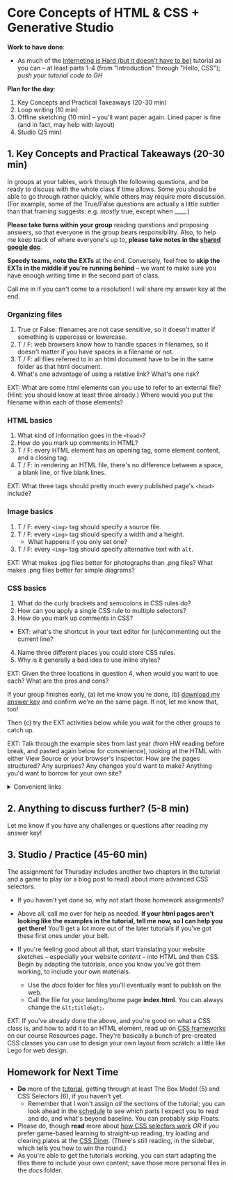 
# Core Concepts of HTML & CSS + Generative Studio

**Work to have done**:
* As much of the [Interneting is Hard (but it doesn't have to be)](https://internetingishard.com/html-and-css/) tutorial as you can – at least parts 1-4 (from "Introduction" through "Hello, CSS"); _push your tutorial code to GH_

**Plan for the day**:

1. Key Concepts and Practical Takeaways (20-30 min)
2. Loop writing (10 min)
3. Offline sketching (10 min) – you'll want paper again. Lined paper is fine (and in fact, may help with layout)
4. Studio (25 min)

## 1. Key Concepts and Practical Takeaways (20-30 min) <!-- so for a 1:00 start, aim to be done by 3:25 -->

In groups at your tables, work through the following questions, and be ready to discuss with the whole class if time allows. Some you should be able to go through rather quickly, while others may require more discussion. (For example, some of the True/False questions are actually a little subtler than that framing suggests: e.g. *mostly* true, except when ____.)

<div class="alert alert-success">
<strong>Please take turns within your group</strong> reading questions and proposing answers, so that everyone in the group bears responsibility. Also, to help me keep track of where everyone's up to, <strong>please take notes in the <a href="http://bit.ly/cdm2022spring-notes">shared google doc</a></strong>.
</div>

**Speedy teams, note the EXTs** at the end. Conversely, feel free to **skip the EXTs in the middle if you're running behind** – we want to make sure you have enough writing time in the second part of class.

Call me in if you can't come to a resolution! I will share my answer key at the end.

<!-- <div class="alert alert-warning">
To get async credit for this portion of the class, please answer these questions in your own space (i.e. not in the gdoc) and send your answers my way.

You'll also want to do the generative exercise a bit further down!
</div> -->


### Organizing files

1. True or False: filenames are not case sensitive, so it doesn't matter if something is uppercase or lowercase.
2. T / F: web browsers know how to handle spaces in filenames, so it doesn't matter if you have spaces in a filename or not.
3. T / F: all files referred to in an html document have to be in the same folder as that html document.
4. What's one advantage of using a relative link? <!-- easier to change folder names / servers --> What's one risk? <!-- link could break, especially if you shift folder nesting levels -->

EXT: What are some html elements can you use to refer to an external file? (Hint: you should know at least three already.) Where would you put the filename within each of those elements? <!-- <a href="">, <img src="">, <link href=""> -->


### HTML basics
1. What kind of information goes in the `<head>`?
2. How do you mark up comments in HTML?
3. T / F: every HTML element has an opening tag, some element content, and a closing tag.
4. T / F: in rendering an HTML file, there's no difference between a space, a blank line, or five blank lines.

EXT: What three tags should pretty much every published page's `<head>` include? <!-- <title>, <meta charset='UTF-8'/> (or whatever actual charset makes sense), <link rel="stylesheet"> -->

### Image basics
1. T / F: every `<img>` tag should specify a source file.
2. T / F: every `<img>` tag should specify a width and a height.
    - What happens if you only set one?
3. T / F: every `<img>` tag should specify alternative text with `alt`.

EXT: What makes .jpg files better for photographs than .png files? What makes .png files better for simple diagrams?

### CSS basics
1. What do the curly brackets and semicolons in CSS rules do?
2. How can you apply a single CSS rule to multiple selectors?  
3. How do you mark up comments in CSS?
  - EXT: what's the shortcut in your text editor for (un)commenting out the current line?
4. Name three different places you could store CSS rules. <!-- external stylesheet, page-specific <style> in the <head>, inline style in the attributes of an html element -->
5. Why is it generally a bad idea to use inline styles?

EXT: Given the three locations in question 4, when would you want to use each? What are the pros and cons?


<!-- 6. What happens if you have apply two CSS rules to the same HTML selector, but with different values? <!-- FROM LAST TIME: cut this question! Or at least save it until after they've read the CSS selectors tutorial. Why is this even here? -->



<div class="alert alert-info">
<p>If your group finishes early, (a) let me know you're done, (b) <a href="../uploads/lesson-17--web--answer-key.docx">download my answer key</a> and confirm we're on the same page. If not, let me know that, too!</p>

<p>Then (c) try the EXT activities below while you wait for the other groups to catch up.</p>
</div>



<!-- EXT 1: Flip through these <a href="http://designbeep.com/2012/05/17/33-great-examples-of-web-design-sketches/">example web-design sketches</a>. What design patterns do you notice? What drawing conventions? -->


EXT: Talk through the example sites from last year (from HW reading before break, and pasted again below for convenience), looking at the HTML with either View Source or your browser's inspector. How are the pages structured? Any surprises? Any changes you'd want to make? Anything you'd want to borrow for your own site?
<details><summary>Convenient links</summary>
<ul><li> <a href="https://fatemaquaid987.github.io/website/index.html">Fatema Quaid</a>, by Fatema Quaid</li>
<li><a href="https://cmgo412.github.io/website-portfolio-2021spring/">Hi, I'm Caela</a>, by Caela Go</li>
<li><a href="https://cap-alt-delete.github.io/website-portfolio-2021spring/">Loose Leaf</a>, by Lynn Priestley</li>
<li><a href="https://shreyababu.github.io/website-portfolio-2020fall">The Rwandan Genocide: 100 Days of Silence</a>, by Shreya Babu</li>
</ul>
</details>

## 2. Anything to discuss further? (5-8 min) <!-- for a 1:00 start, you have to move on no later than 1:35. So aim to start discussion no later than 1:20... 1:15 would be better -->

Let me know if you have any challenges or questions after reading my answer key!


## 3. Studio / Practice (45-60 min) <!-- for a 1:00 start, you have to get here by 1:25, ending by 3:35 -->
The assignment for Thursday includes another two chapters in the tutorial and a game to play (or a blog post to read) about more advanced CSS selectors.

* If you haven't yet done so, why not start those homework assignments?

* Above all, call me over for help as needed. **If your html pages aren't looking like the examples in the tutorial, tell me now, so I can help you get there!** You'll get a lot more out of the later tutorials if you've got these first ones under your belt.

* If you're feeling good about all that, start translating your website sketches – especially your website *content* – into HTML and then CSS. Begin by adapting the tutorials, once you know you've got them working, to include your own materials.
  - Use the _docs_ folder for files you'll eventually want to publish on the web.
  - Call the file for your landing/home page **index.html**. You can always change the `&lt;title&gt;`.


EXT: If you've already done the above, and you're good on what a CSS class is, and how to add it to an HTML element, read up on [CSS frameworks](../resources#frameworks) on our course Resources page. They're basically a bunch of pre-created CSS classes you can use to design your own layout from scratch: a little like Lego for web design.


## Homework for Next Time

* **Do** more of the [tutorial](https://internetingishard.com/html-and-css/), getting through at least The Box Model (5) and CSS Selectors (6), if you haven't yet.
  - Remember that I won't assign *all* the sections of the tutorial; you can look ahead in the [schedule]({{site.github_url}}/schedule) to see which parts I expect you to read and do, and what's beyond baseline. You can probably skip Floats.
* Please do, though **read** more about [how CSS selectors work](https://css-tricks.com/how-css-selectors-work/) *OR* if you prefer game-based learning to straight-up reading, try loading and clearing plates at the [CSS Diner](https://flukeout.github.io/). (There's still reading, in the sidebar, which tells you how to win the round.)
* As you're able to get the tutorials working, you can start adapting the files there to include your own content; save those more personal files in the _docs_ folder.
